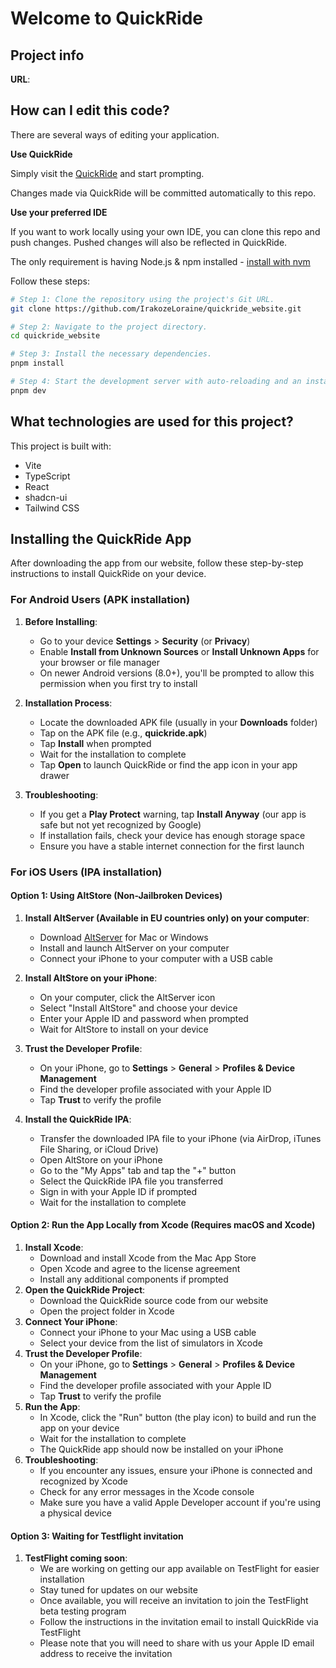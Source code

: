 # Welcome to QuickRide

## Project info

**URL**: 

## How can I edit this code?

There are several ways of editing your application.

**Use QuickRide**

Simply visit the [QuickRide]() and start prompting.

Changes made via QuickRide will be committed automatically to this repo.

**Use your preferred IDE**

If you want to work locally using your own IDE, you can clone this repo and push changes. Pushed changes will also be reflected in QuickRide.

The only requirement is having Node.js & npm installed - [install with nvm](https://github.com/nvm-sh/nvm#installing-and-updating)

Follow these steps:

```sh
# Step 1: Clone the repository using the project's Git URL.
git clone https://github.com/IrakozeLoraine/quickride_website.git

# Step 2: Navigate to the project directory.
cd quickride_website

# Step 3: Install the necessary dependencies.
pnpm install

# Step 4: Start the development server with auto-reloading and an instant preview.
pnpm dev
```

## What technologies are used for this project?

This project is built with:

- Vite
- TypeScript
- React
- shadcn-ui
- Tailwind CSS

## Installing the QuickRide App

After downloading the app from our website, follow these step-by-step instructions to install QuickRide on your device.

### For Android Users (APK installation)

1. **Before Installing**:
   - Go to your device **Settings** > **Security** (or **Privacy**)
   - Enable **Install from Unknown Sources** or **Install Unknown Apps** for your browser or file manager
   - On newer Android versions (8.0+), you'll be prompted to allow this permission when you first try to install

2. **Installation Process**:
   - Locate the downloaded APK file (usually in your **Downloads** folder)
   - Tap on the APK file (e.g., **quickride.apk**)
   - Tap **Install** when prompted
   - Wait for the installation to complete
   - Tap **Open** to launch QuickRide or find the app icon in your app drawer

3. **Troubleshooting**:
   - If you get a **Play Protect** warning, tap **Install Anyway** (our app is safe but not yet recognized by Google)
   - If installation fails, check your device has enough storage space
   - Ensure you have a stable internet connection for the first launch

### For iOS Users (IPA installation)

#### Option 1: Using AltStore (Non-Jailbroken Devices)

1. **Install AltServer (Available in EU countries only) on your computer**:
   - Download [AltServer](https://altstore.io/) for Mac or Windows
   - Install and launch AltServer on your computer
   - Connect your iPhone to your computer with a USB cable

2. **Install AltStore on your iPhone**:
   - On your computer, click the AltServer icon
   - Select "Install AltStore" and choose your device
   - Enter your Apple ID and password when prompted
   - Wait for AltStore to install on your device

3. **Trust the Developer Profile**:
   - On your iPhone, go to **Settings** > **General** > **Profiles & Device Management**
   - Find the developer profile associated with your Apple ID
   - Tap **Trust** to verify the profile

4. **Install the QuickRide IPA**:
   - Transfer the downloaded IPA file to your iPhone (via AirDrop, iTunes File Sharing, or iCloud Drive)
   - Open AltStore on your iPhone
   - Go to the "My Apps" tab and tap the "+" button
   - Select the QuickRide IPA file you transferred
   - Sign in with your Apple ID if prompted
   - Wait for the installation to complete

#### Option 2: Run the App Locally from Xcode (Requires macOS and Xcode)
1. **Install Xcode**:
   - Download and install Xcode from the Mac App Store
   - Open Xcode and agree to the license agreement
   - Install any additional components if prompted
2. **Open the QuickRide Project**:
   - Download the QuickRide source code from our website
   - Open the project folder in Xcode
3. **Connect Your iPhone**:
   - Connect your iPhone to your Mac using a USB cable
   - Select your device from the list of simulators in Xcode
4. **Trust the Developer Profile**:
   - On your iPhone, go to **Settings** > **General** > **Profiles & Device Management**
   - Find the developer profile associated with your Apple ID
   - Tap **Trust** to verify the profile
5. **Run the App**:
   - In Xcode, click the "Run" button (the play icon) to build and run the app on your device
   - Wait for the installation to complete
   - The QuickRide app should now be installed on your iPhone
6. **Troubleshooting**:
   - If you encounter any issues, ensure your iPhone is connected and recognized by Xcode
   - Check for any error messages in the Xcode console
   - Make sure you have a valid Apple Developer account if you're using a physical device

#### Option 3: Waiting for Testflight invitation
1. **TestFlight coming soon**:
   - We are working on getting our app available on TestFlight for easier installation
   - Stay tuned for updates on our website
   - Once available, you will receive an invitation to join the TestFlight beta testing program
   - Follow the instructions in the invitation email to install QuickRide via TestFlight
   - Please note that you will need to share with us your Apple ID email address to receive the invitation
